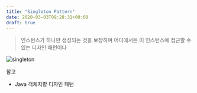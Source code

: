 ```yaml
---
title: "Singleton Pattern"
date: 2020-03-03T09:28:31+09:00
draft: true
---
```

> 인스턴스가 하나만 생성되는 것을 보장하며 어디에서든 이 인스턴스에 접근할 수 있는 디자인 패턴이다

![singleton](/img/singleton.svg)

참고

- Java 객체지향 디자인 패턴
